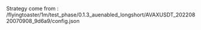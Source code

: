 Strategy come from : /flyingtoaster/1m/test_phase/0.1.3_auenabled_longshort/AVAXUSDT_20220820070908_9d6a9/config.json